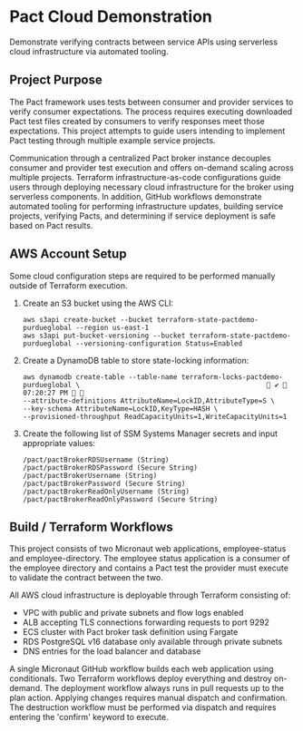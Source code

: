 # Pact Cloud Demonstration
Demonstrate verifying contracts between service APIs using serverless cloud infrastructure via automated tooling.

## Project Purpose
The Pact framework uses tests between consumer and provider services to verify consumer expectations. The process requires executing downloaded Pact test files created by consumers to verify responses meet those expectations. This project attempts to guide users intending to implement Pact testing through multiple example service projects.

Communication through a centralized Pact broker instance decouples consumer and provider test execution and offers on-demand scaling across multiple projects. Terraform infrastructure-as-code configurations guide users through deploying necessary cloud infrastructure for the broker using serverless components. In addition, GitHub workflows demonstrate automated tooling for performing infrastructure updates, building service projects, verifying Pacts, and determining if service deployment is safe based on Pact results.

## AWS Account Setup
Some cloud configuration steps are required to be performed manually outside of Terraform execution.

1. Create an S3 bucket using the AWS CLI:
   ```
   aws s3api create-bucket --bucket terraform-state-pactdemo-purdueglobal --region us-east-1
   aws s3api put-bucket-versioning --bucket terraform-state-pactdemo-purdueglobal --versioning-configuration Status=Enabled
   ```
3. Create a DynamoDB table to store state-locking information:
   ```
   aws dynamodb create-table --table-name terraform-locks-pactdemo-purdueglobal \                                               ✔  07:20:27 PM  
   --attribute-definitions AttributeName=LockID,AttributeType=S \
   --key-schema AttributeName=LockID,KeyType=HASH \
   --provisioned-throughput ReadCapacityUnits=1,WriteCapacityUnits=1
   ```
3. Create the following list of SSM Systems Manager secrets and input appropriate values:
   ```
   /pact/pactBrokerRDSUsername (String)
   /pact/pactBrokerRDSPassword (Secure String)
   /pact/pactBrokerUsername (String)
   /pact/pactBrokerPassword (Secure String)
   /pact/pactBrokerReadOnlyUsername (String)
   /pact/pactBrokerReadOnlyPassword (Secure String)
   ```

## Build / Terraform Workflows
This project consists of two Micronaut web applications, employee-status and employee-directory. The employee status application is a consumer of the employee directory and contains a Pact test the provider must execute to validate the contract between the two.

All AWS cloud infrastructure is deployable through Terraform consisting of:
- VPC with public and private subnets and flow logs enabled
- ALB accepting TLS connections forwarding requests to port 9292
- ECS cluster with Pact broker task definition using Fargate
- RDS PostgreSQL v16 database only available through private subnets
- DNS entries for the load balancer and database

A single Micronaut GitHub workflow builds each web application using conditionals. Two Terraform workflows deploy everything and destroy on-demand. The deployment workflow always runs in pull requests up to the plan action. Applying changes requires manual dispatch and confirmation. The destruction workflow must be performed via dispatch and requires entering the 'confirm' keyword to execute.
